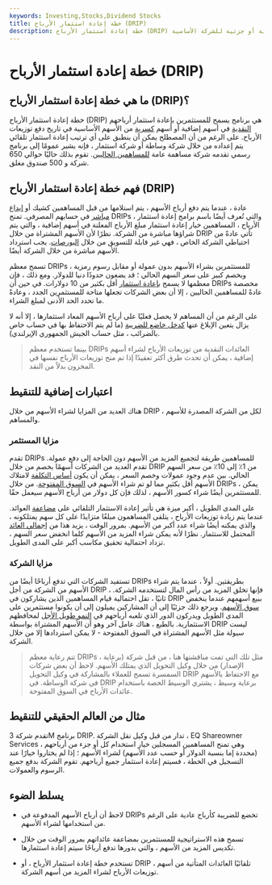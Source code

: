 ```yaml
---
keywords: Investing,Stocks,Dividend Stocks
title: خطة إعادة استثمار الأرباح (DRIP)
description: خطة إعادة استثمار الأرباح (DRIP) هي ترتيب يسمح للمساهمين بإعادة استثمار أرباح الأسهم النقدية تلقائيًا إلى أسهم إضافية أو جزئية للشركة الأساسية.
---
```


# خطة إعادة استثمار الأرباح (DRIP)
## ما هي خطة إعادة استثمار الأرباح (DRIP)؟

خطة إعادة استثمار الأرباح (DRIP) هي برنامج يسمح للمستثمرين بإعادة استثمار أرباحهم [النقدية](/cashdividend) في أسهم إضافية أو أسهم [كسرية](/fractionalshare) من الأسهم الأساسية في تاريخ دفع توزيعات الأرباح. على الرغم من أن المصطلح يمكن أن ينطبق على أي ترتيب إعادة استثمار تلقائي يتم إعداده من خلال شركة وساطة أو شركة استثمار ، فإنه يشير عمومًا إلى برنامج رسمي تقدمه شركة مساهمة عامة [للمساهمين الحاليين](/shareholder). تقوم بذلك حاليًا حوالي 650 شركة و 500 صندوق مغلق.

## فهم خطة إعادة استثمار الأرباح (DRIP)

عادة ، عندما يتم دفع أرباح الأسهم ، يتم استلامها من قبل المساهمين كشيك أو [إيداع مباشر](/directdeposit) في حسابهم المصرفي. تمنح DRIPs ، والتي تُعرف أيضًا باسم برامج إعادة استثمار الأرباح ، المساهمين خيار إعادة استثمار مبلغ الأرباح المعلنة في أسهم إضافية ، والتي يتم شراؤها مباشرة من الشركة. نظرًا لأن الأسهم المشتراة من خلال DRIP تأتي عادةً من احتياطي الشركة الخاص ، فهي غير قابلة للتسويق من خلال [البورصات](/exchange). يجب استرداد الأسهم مباشرة من خلال الشركة أيضًا.

تسمح معظم DRIPs للمستثمرين بشراء الأسهم بدون عمولة أو مقابل رسوم رمزية ، وبخصم كبير على سعر السهم الحالي ؛ قد يضعون حدودًا دنيا للدولار. ومع ذلك ، فإن معظمها لا يسمح [بإعادة استثمار](/reinvestment) أقل بكثير من 10 دولارات. في حين أن DRIPs مخصصة عادةً للمساهمين الحاليين ، إلا أن بعض الشركات تجعلها متاحة للمستثمرين الجدد ، وعادةً ما تحدد الحد الأدنى لمبلغ الشراء.

على الرغم من أن المساهم لا يحصل فعليًا على أرباح الأسهم المعاد استثمارها ، إلا أنه لا يزال يتعين الإبلاغ عنها [كدخل خاضع للضريبة](/taxableincome) (ما لم يتم الاحتفاظ بها في حساب خاص بالضرائب ، مثل حساب الجيش الجمهوري الإيرلندي).

> بينما تستخدم معظم DRIPs العائدات النقدية من توزيعات الأرباح لشراء أسهم إضافية ، يمكن أن تحدث طرق أكثر تعقيدًا إذا تم منح توزيعات الأرباح نفسها في المخزون بدلاً من النقد.

>

## اعتبارات إضافية للتنقيط

هناك العديد من المزايا لشراء الأسهم من خلال DRIP ، لكل من الشركة المصدرة للأسهم والمساهم.

### مزايا المستثمر

تقدم DRIPs للمساهمين طريقة لتجميع المزيد من الأسهم دون الحاجة إلى دفع عمولة. تقدم العديد من الشركات أسهمًا بخصم من خلال DRIP من 1٪ إلى 10٪ من سعر السهم الحالي. بين عدم وجود عمولات وخصم السعر ، يمكن أن يكون [أساس التكلفة](/costbasis) لامتلاك الأسهم أقل بكثير مما لو تم شراء الأسهم في [السوق المفتوحة](/open-market). من خلال DRIPs ، يمكن للمستثمرين أيضًا شراء كسور الأسهم ، لذلك فإن كل دولار من أرباح الأسهم سيعمل حقًا.

على المدى الطويل ، أكبر ميزة هي تأثير إعادة الاستثمار التلقائي على [مضاعفة](/compounding) العوائد. عندما يتم زيادة توزيعات الأرباح ، يتلقى المساهمون مبلغًا متزايدًا على كل سهم يمتلكونه ، والذي يمكنه أيضًا شراء عدد أكبر من الأسهم. بمرور الوقت ، يزيد هذا من [إجمالي العائد](/totalreturn) المحتمل للاستثمار. نظرًا لأنه يمكن شراء المزيد من الأسهم كلما انخفض سعر السهم ، تزداد احتمالية تحقيق مكاسب أكبر على المدى الطويل.

### مزايا الشركة

تستفيد الشركات التي تدفع أرباحًا أيضًا من DRIPs بطريقتين. أولاً ، عندما يتم شراء الأسهم من الشركة من أجل DRIP ، فإنها تخلق المزيد من رأس المال لتستخدمه الشركة. ثانيًا ، تقل احتمالية قيام المساهمين الذين يشاركون في DRIP ببيع أسهمهم عندما ينخفض [سوق الأسهم](/stockmarket). ويرجع ذلك جزئيًا إلى أن المشاركين يميلون إلى أن يكونوا مستثمرين على المدى الطويل ويدركون الدور الذي تلعبه أرباحهم في [النمو طويل الأجل](/longtermgrowth) لمحافظهم الاستثمارية. بالطبع ، هناك عامل آخر وهو أن الأسهم المشتراة بواسطة DRIP ليست سيولة مثل الأسهم المشتراة في السوق المفتوحة - لا يمكن استردادها إلا من خلال الشركة.

> تتم رعاية معظم DRIPs ، مثل تلك التي تمت مناقشتها هنا ، من قبل شركة (برعاية الإصدار) من خلال وكيل التحويل الذي يمتلك الأسهم. لاحظ أن بعض شركات السمسرة تسمح للعملاء بالمشاركة في وكيل التحويل DRIP مع الاحتفاظ بالأسهم في شركة الوساطة. في DRIP برعاية وسيط ، يشتري الوسيط الحصة باستخدام عائدات الأرباح في السوق المفتوحة.

>

## مثال من العالم الحقيقي للتنقيط

تقدم شركة 3M برنامج DRIP. تدار من قبل وكيل نقل الشركة ، EQ Shareowner Services ، وهي تمنح المساهمين المسجلين خيار استخدام كل أو جزء من أرباحهم (محددة إما بنسبة الدولار أو حسب عدد الأسهم) لشراء الأسهم ؛ إذا لم يختاروا خيارًا عند التسجيل في الخطة ، فسيتم إعادة استثمار جميع أرباحهم. تقوم الشركة بدفع جميع الرسوم والعمولات.

## يسلط الضوء

- لاحظ أن أرباح الأسهم المدفوعة في DRIPs تخضع للضريبة كأرباح عادية على الرغم من استخدامها لشراء الأسهم.

- تسمح هذه الاستراتيجية للمستثمرين بمضاعفة عائداتهم بمرور الوقت من خلال تكديس المزيد من الأسهم ، والتي بدورها تدفع أرباحًا سيتم إعادة استثمارها.

- تستخدم خطة إعادة استثمار الأرباح ، أو DRIP ، تلقائيًا العائدات المتأتية من أسهم توزيعات الأرباح لشراء المزيد من أسهم الشركة.

